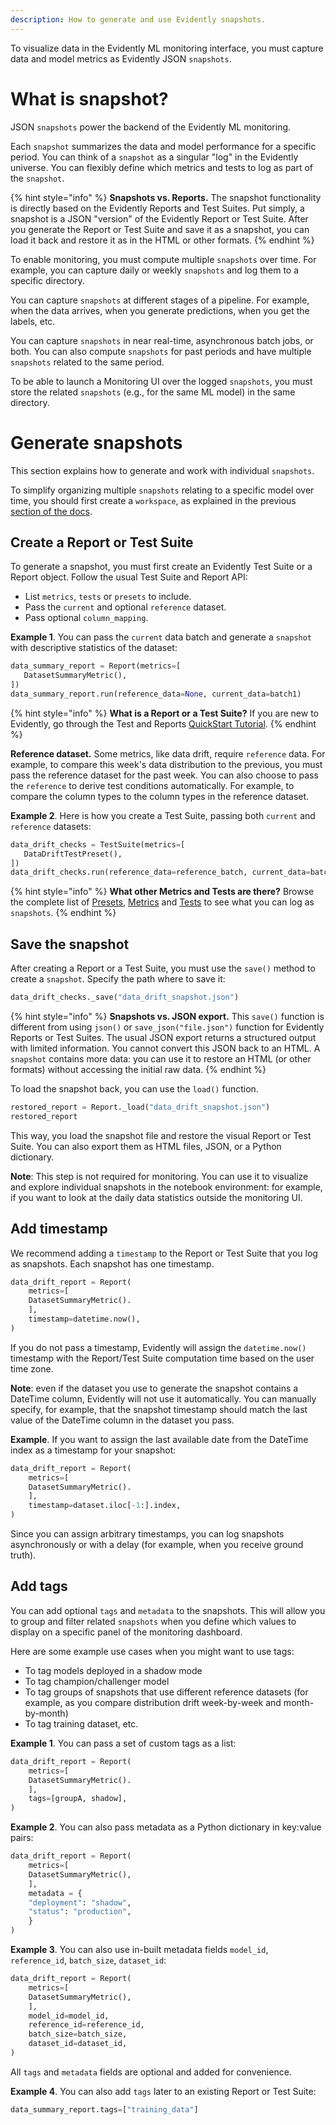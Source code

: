 ```yaml
---
description: How to generate and use Evidently snapshots.
---   
```


To visualize data in the Evidently ML monitoring interface, you must capture data and model metrics as Evidently JSON `snapshots`. 

# What is snapshot?

JSON `snapshots` power the backend of the Evidently ML monitoring.

Each `snapshot` summarizes the data and model performance for a specific period. You can think of a `snapshot` as a singular "log" in the Evidently universe. You can flexibly define which metrics and tests to log as part of the `snapshot`.

{% hint style="info" %}
**Snapshots vs. Reports.** The snapshot functionality is directly based on the Evidently Reports and Test Suites. Put simply, a snapshot is a JSON "version" of the Evidently Report or Test Suite. After you generate the Report or Test Suite and save it as a snapshot, you can load it back and restore it as in the HTML or other formats.
{% endhint %}

To enable monitoring, you must compute multiple `snapshots` over time. For example, you can capture daily or weekly `snapshots` and log them to a specific directory.

You can capture `snapshots` at different stages of a pipeline. For example, when the data arrives, when you generate predictions, when you get the labels, etc. 

You can capture `snapshots` in near real-time, asynchronous batch jobs, or both. You can also compute `snapshots` for past periods and have multiple `snapshots` related to the same period.

To be able to launch a Monitoring UI over the logged `snapshots`, you must store the related `snapshots` (e.g., for the same ML model) in the same directory.

# Generate snapshots

This section explains how to generate and work with individual `snapshots`. 

To simplify organizing multiple `snapshots` relating to a specific model over time, you should first create a `workspace`, as explained in the previous [section of the docs](workspace_project.md).

## Create a Report or Test Suite

To generate a snapshot, you must first create an Evidently Test Suite or a Report object. Follow the usual Test Suite and Report API:
* List `metrics`, `tests` or `presets` to include.
* Pass the `current` and optional `reference` dataset. 
* Pass optional `column_mapping`.

**Example 1**. You can pass the `current` data batch and generate a `snapshot` with descriptive statistics of the dataset:

```python
data_summary_report = Report(metrics=[
   DatasetSummaryMetric(),
])
data_summary_report.run(reference_data=None, current_data=batch1)
```

{% hint style="info" %}
**What is a Report or a Test Suite?** If you are new to Evidently, go through the Test and Reports [QuickStart Tutorial](https://docs.evidentlyai.com/get-started/tutorial). 
{% endhint %}

**Reference dataset.** Some metrics, like data drift, require `reference` data. For example, to compare this week's data distribution to the previous, you must pass the reference dataset for the past week. You can also choose to pass the `reference` to derive test conditions automatically. For example, to compare the column types to the column types in the reference dataset.

**Example 2**. Here is how you create a Test Suite, passing both `current` and `reference` datasets:

```python
data_drift_checks = TestSuite(metrics=[
   DataDriftTestPreset(),
])
data_drift_checks.run(reference_data=reference_batch, current_data=batch1)
```

{% hint style="info" %}
**What other Metrics and Tests are there?** Browse the complete list of [Presets](../presets/all-presets.md), [Metrics](../reference/all-metrics.md) and [Tests](../reference/all-tests.md) to see what you can log as `snapshots`.
{% endhint %}

## Save the snapshot

After creating a Report or a Test Suite, you must use the `save()` method to create a `snapshot`. Specify the path where to save it:

```python
data_drift_checks._save("data_drift_snapshot.json")
```

{% hint style="info" %}
**Snapshots vs. JSON export.** This `save()` function is different from using `json()` or `save_json("file.json")` function for Evidently Reports or Test Suites. The usual JSON export returns a structured output with limited information. You cannot convert this JSON back to an HTML. A `snapshot` contains more data: you can use it to restore an HTML (or other formats) without accessing the initial raw data.
{% endhint %}

To load the snapshot back, you can use the `load()` function.

```python
restored_report = Report._load("data_drift_snapshot.json")
restored_report
```

This way, you load the snapshot file and restore the visual Report or Test Suite. You can also export them as HTML files, JSON, or a Python dictionary.
 
**Note**: This step is not required for monitoring. You can use it to visualize and explore individual snapshots in the notebook environment: for example, if you want to look at the daily data statistics outside the monitoring UI. 

## Add timestamp

We recommend adding a `timestamp` to the Report or Test Suite that you log as snapshots. Each snapshot has one timestamp.

```python
data_drift_report = Report(
	metrics=[
	DatasetSummaryMetric().
	],
	timestamp=datetime.now(),
)
```

If you do not pass a timestamp, Evidently will assign the `datetime.now()` timestamp with the Report/Test Suite computation time based on the user time zone.

**Note**: even if the dataset you use to generate the snapshot contains a DateTime column, Evidently will not use it automatically. You can manually specify, for example, that the snapshot timestamp should match the last value of the DateTime column in the dataset you pass.

**Example**. If you want to assign the last available date from the DateTime index as a timestamp for your snapshot:

```python
data_drift_report = Report(
	metrics=[
	DatasetSummaryMetric().
	],
	timestamp=dataset.iloc[-1:].index,
)
```

Since you can assign arbitrary timestamps, you can log snapshots asynchronously or with a delay (for example, when you receive ground truth).

## Add tags 

You can add optional `tags` and `metadata` to the snapshots. This will allow you to group and filter related `snapshots` when you define which values to display on a specific panel of the monitoring dashboard. 

Here are some example use cases when you might want to use tags:
* To tag models deployed in a shadow mode
* To tag champion/challenger model
* To tag groups of snapshots that use different reference datasets (for example, as you compare distribution drift week-by-week and month-by-month)
* To tag training dataset, etc.

**Example 1**. You can pass a set of custom tags as a list: 

```python
data_drift_report = Report(
	metrics=[
	DatasetSummaryMetric().
	],
	tags=[groupA, shadow],
)
```

**Example 2**. You can also pass metadata as a Python dictionary in key:value pairs:

```python
data_drift_report = Report(
	metrics=[
	DatasetSummaryMetric(),
	],
	metadata = {
	"deployment": "shadow",
	"status": "production",
	}
)
```

**Example 3**. You can also use in-built metadata fields `model_id`, `reference_id`, `batch_size`, `dataset_id`:

```python
data_drift_report = Report(
	metrics=[
	DatasetSummaryMetric(),
	],
	model_id=model_id,
	reference_id=reference_id,
	batch_size=batch_size,
	dataset_id=dataset_id,
)
```

All `tags` and `metadata` fields are optional and added for convenience. 

**Example 4**. You can also add `tags` later to an existing Report or Test Suite:

```python
data_summary_report.tags=["training_data"]
```
